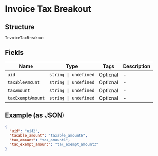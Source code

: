 
# Invoice Tax Breakout

## Structure

`InvoiceTaxBreakout`

## Fields

| Name | Type | Tags | Description |
|  --- | --- | --- | --- |
| `uid` | `string \| undefined` | Optional | - |
| `taxableAmount` | `string \| undefined` | Optional | - |
| `taxAmount` | `string \| undefined` | Optional | - |
| `taxExemptAmount` | `string \| undefined` | Optional | - |

## Example (as JSON)

```json
{
  "uid": "uid2",
  "taxable_amount": "taxable_amount6",
  "tax_amount": "tax_amount6",
  "tax_exempt_amount": "tax_exempt_amount2"
}
```

